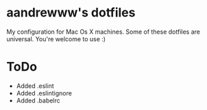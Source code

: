# aandrewww's dotfiles

My configuration for Mac Os X machines. Some of these dotfiles are universal.
You're welcome to use :)

# ToDo

* Added .eslint
* Added .eslintignore
* Added .babelrc
